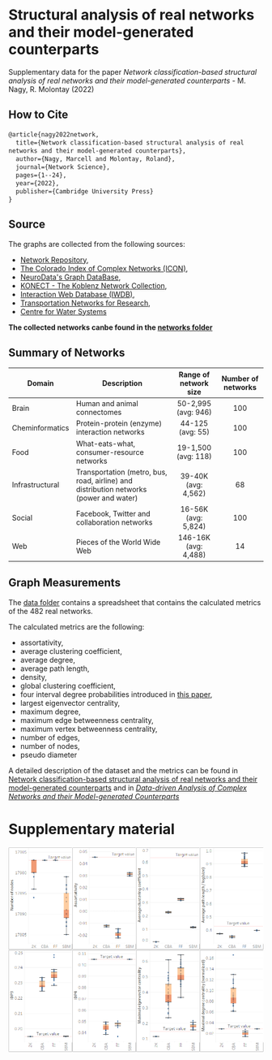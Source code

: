 # Structural analysis of real networks and their model-generated counterparts
Supplementary data for the paper *Network classification-based structural analysis of real networks and their model-generated counterparts* - M. Nagy, R. Molontay (2022)
## How to Cite
```
@article{nagy2022network,
  title={Network classification-based structural analysis of real networks and their model-generated counterparts},
  author={Nagy, Marcell and Molontay, Roland},
  journal={Network Science},
  pages={1--24},
  year={2022},
  publisher={Cambridge University Press}
}

```


## Source
The graphs are collected from the following sources: 
* [Network Repository](http://networkrepository.com), 
* [The Colorado Index of Complex Networks (ICON)](http://networkrepository.com), 
* [NeuroData's Graph DataBase](http://openconnecto.me/graph-services/download/), 
* [KONECT - The Koblenz Network Collection](http://konect.uni-koblenz.de/), 
* [Interaction Web Database (IWDB)](https://www.nceas.ucsb.edu/interactionweb/resources.html), 
* [Transportation Networks for Research](https://github.com/bstabler/TransportationNetworks),
* [Centre for Water Systems](http://emps.exeter.ac.uk/engineering/research/cws/resources/benchmarks/)


__The collected networks canbe found in the [networks folder](./networks)__

## Summary of Networks


| Domain | Description | Range of network size | Number of networks |
|-----------------|--------------------------------------------------------------|:---------------------------------------:|:--------------:|
| Brain | Human and animal connectomes | 50-2,995 <br> (avg: 946) | 100 |
| Cheminformatics | Protein-protein (enzyme) interaction networks | 44-125 <br> (avg: 55) | 100 |
| Food | What-eats-what, consumer-resource networks | 19-1,500 <br> (avg: 118) | 100 |
| Infrastructural | Transportation (metro, bus, road, airline) and distribution networks (power and water) | 39-40K <br> (avg: 4,562) | 68 |
| Social | Facebook, Twitter and collaboration networks | 16-56K <br> (avg: 5,824) | 100 |
| Web | Pieces of the World Wide Web | 146-16K <br> (avg: 4,488) | 14 |



## Graph Measurements
The [data folder](./data) contains a spreadsheet that contains the calculated metrics of the 482 real networks. 

The calculated metrics are the following:
- assortativity, 
- average clustering coefficient, 
- average degree, 
- average path length, 
- density, 
- global clustering coefficient, 
- four interval degree probabilities introduced in [this paper](https://ieeexplore.ieee.org/abstract/document/7000748),
- largest eigenvector centrality, 
- maximum degree, 
- maximum edge betweenness centrality,
- maximum vertex betweenness centrality,
- number of edges,
- number of nodes, 
- pseudo diameter

A detailed description of the dataset and the metrics can be found in [Network classification-based structural analysis of real networks and their model-generated counterparts](https://www.cambridge.org/core/journals/network-science/article/abs/network-classificationbased-structural-analysis-of-real-networks-and-their-modelgenerated-counterparts/44C79234EAF40C5F02A340E15CD8F638) and in [*Data-driven Analysis of Complex Networks and their Model-generated Counterparts*](https://arxiv.org/abs/1810.08498)


# Supplementary material

![social](./suplementary/social_stability.png)
